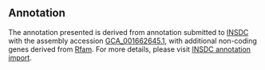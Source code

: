 

Annotation
----------

The annotation presented is derived from annotation submitted to
[INSDC](http://www.insdc.org) with the assembly accession
[GCA\_001662645.1](http://www.ebi.ac.uk/ena/data/view/GCA_001662645.1),
with additional non-coding genes derived from
[Rfam](http://rfam.xfam.org/). For more details, please visit [INSDC
annotation
import](http://ensemblgenomes.org/info/data/insdc_annotation).
